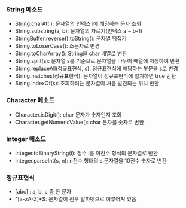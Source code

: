 ### String 메소드
- String.charAt(i): 문자열의 인덱스 i에 해당하는 문자 조회
- String.substring(a, b): 문자열의 자르기(인덱스 a ~ b-1)
- StringBuffer.reverse().toString(): 문자열 뒤집기
- String.toLoserCase(): 소문자로 변경
- String.toCharArray(): String을 char 배열로 변환
- String.split(s): 문자열 s를 기준으로 문자열을 나누어 배열에 저장하여 반환
- String.replaceAll(정규표현식, s): 정규표현식에 해당하는 부분을 s로 변경
- String.matches(정규표현식): 문자열이 정규표현식에 일치하면 true 반환
- String.indexOf(s): 조회하려는 문자열이 처음 발견되는 위치 반환

### Character 메소드
- Character.isDigit(): char 문자가 숫자인지 조회
- Character.getNumericValue(): char 문자를 숫자로 변환

### Integer 메소드
- Integer.toBinaryString(i): 정수 i를 이진수 형식의 문자열로 반환
- Integer.parseInt(s, n): n진수 형태의 s 문자열을 10진수 숫자로 변환

### 정규표현식
- [abc] : a, b, c 중 한 문자
- ^[a-zA-Z]*$: 문자열이 전부 알파벳으로 이루어져 있음
